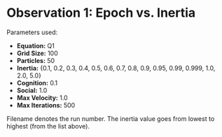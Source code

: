 # Observation 1: Epoch vs. Inertia

Parameters used:
* **Equation:** Q1
* **Grid Size:** 100
* **Particles:** 50
* **Inertia:** {0.1, 0.2, 0.3, 0.4, 0.5, 0.6, 0.7, 0.8, 0.9, 0.95, 0.99, 0.999, 1.0, 2.0, 5.0}
* **Cognition:** 0.1
* **Social:** 1.0
* **Max Velocity:** 1.0
* **Max Iterations:** 500

Filename denotes the run number. The inertia value goes from lowest to highest (from the list above).
